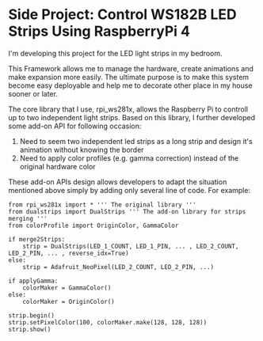 # Side Project: Control WS182B LED Strips Using RaspberryPi 4 #

I'm developing this project for the LED light strips in my bedroom. 

This Framework allows me to manage the hardware, create animations and make expansion more easily. The ultimate purpose is to make this system become easy deployable and help me to decorate other place in my house sooner or later.

The core library that I use, rpi_ws281x, allows the Raspberry Pi to controll up to two independent light strips. Based on this library, I further developed some add-on API for following occasion:

1. Need to seem two independent led strips as a long strip and design it's animation without knowing the border
2. Need to apply color profiles (e.g. gamma correction) instead of the original hardware color

These add-on APIs design allows developers to adapt the situation mentioned above simply by adding only several line of code. For example:

```python3
from rpi_ws281x import * ''' The original library '''
from dualstrips import DualStrips ''' The add-on library for strips merging '''
from colorProfile import OriginColor, GammaColor

if merge2Strips:
    strip = DualStrips(LED_1_COUNT, LED_1_PIN, ... , LED_2_COUNT, LED_2_PIN, ... , reverse_idx=True)
else:
    strip = Adafruit_NeoPixel(LED_2_COUNT, LED_2_PIN, ...)
    
if applyGamma:
    colorMaker = GammaColor()
else:
    colorMaker = OriginColor()
    
strip.begin()
strip.setPixelColor(100, colorMaker.make(128, 128, 128))
strip.show()
```
